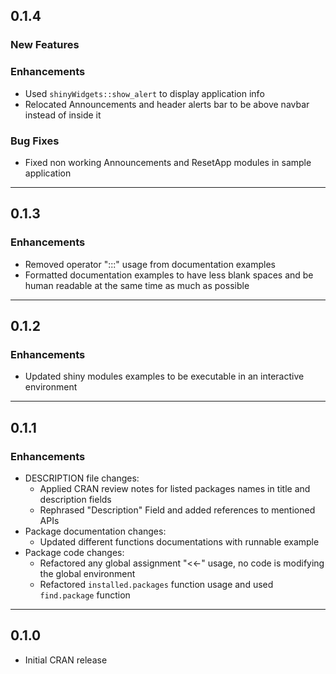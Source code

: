 ## 0.1.4
### New Features
### Enhancements
- Used `shinyWidgets::show_alert` to display application info
- Relocated Announcements and header alerts bar to be above navbar instead of inside it

### Bug Fixes
- Fixed non working Announcements and ResetApp modules in sample application

-----

## 0.1.3
### Enhancements
  - Removed operator ":::" usage from documentation examples
  - Formatted documentation examples to have less blank spaces and be human readable at the same time as much as possible

-----

## 0.1.2
### Enhancements
- Updated shiny modules examples to be executable in an interactive environment

-----

## 0.1.1
### Enhancements
- DESCRIPTION file changes:
  - Applied CRAN review notes for listed packages names in title and description fields
  - Rephrased "Description" Field and added references to mentioned APIs
- Package documentation changes:
  - Updated different functions documentations with runnable example
- Package code changes:
  - Refactored any global assignment "<<-" usage, no code is modifying the global environment
  - Refactored `installed.packages` function usage and used `find.package` function

-----

## 0.1.0
* Initial CRAN release

